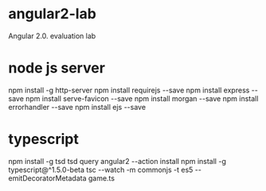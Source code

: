 # angular2-lab
Angular 2.0. evaluation lab

# node js server
npm install -g http-server
npm install requirejs --save
npm install express --save
npm install serve-favicon --save
npm install morgan --save
npm install errorhandler --save
npm install ejs --save

# typescript
npm install -g tsd
tsd query angular2 --action install
npm install -g typescript@^1.5.0-beta
tsc --watch -m commonjs -t es5 --emitDecoratorMetadata game.ts